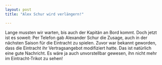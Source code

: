 ```yaml
---
layout: post
title: "Alex Schur wird verlängern!"

---
```


Lange mussten wir warten, bis auch der Kapitän an Bord kommt. Doch jetzt ist es soweit: Per Telefon gab Alexander Schur die Zusage, auch in der nächsten Saison für die Eintracht zu spielen. Zuvor war bekannt geworden, dass die Eintracht ihr Vertragsangebot modifiziert hatte. Das ist natürlich eine gute Nachricht. Es wäre ja auch unvorstellbar gewesen, ihn nicht mehr im Eintracht-Trikot zu sehen!


